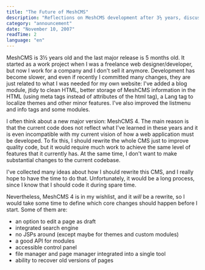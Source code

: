 ```yaml
---
title: "The Future of MeshCMS"
description: "Reflections on MeshCMS development after 3½ years, discussing the challenges of maintaining the current codebase and plans for a potential MeshCMS 4 rewrite with improved architecture."
category: "announcement"
date: "November 10, 2007"
readTime: 2
language: "en"
---
```



MeshCMS is 3½ years old and the last major release is 5 months old. It started as a work project when I was a freelance web designer/developer, but now I work for a company and I don't sell it anymore. Development has become slower, and even if recently I committed many changes, they are just related to what I was needed for my own website: I've added a blog module, jtidy to clean HTML, better storage of MeshCMS information in the HTML (using meta tags instead of attributes of the html tag), a Lang tag to localize themes and other minor features. I've also improved the listmenu and info tags and some modules.

I often think about a new major version: MeshCMS 4. The main reason is that the current code does not reflect what I've learned in these years and it is even incompatible with my current vision of how a web application must be developed. To fix this, I should rewrite the whole CMS just to improve quality code, but it would require much work to achieve the same level of features that it currently has. At the same time, I don't want to make substantial changes to the current codebase.

I've collected many ideas about how I should rewrite this CMS, and I really hope to have the time to do that. Unfortunately, it would be a long process, since I know that I should code it during spare time.

Nevertheless, MeshCMS 4 is in my wishlist, and it *will* be a rewrite, so I would take some time to define which core changes should happen before I start. Some of them are:

- an option to edit a page as draft
- integrated search engine
- no JSPs around (except maybe for themes and custom modules)
- a good API for modules
- accessible control panel
- file manager and page manager integrated into a single tool
- ability to recover old versions of pages
